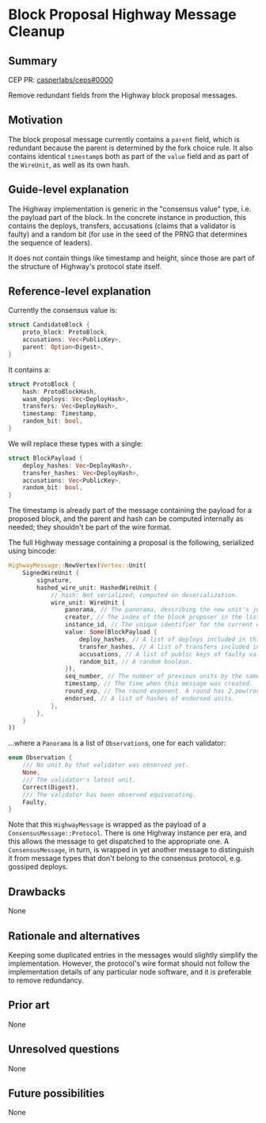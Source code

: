 # Block Proposal Highway Message Cleanup

## Summary

[summary]: #summary

CEP PR: [casperlabs/ceps#0000](https://github.com/casperlabs/ceps/pull/0000)

Remove redundant fields from the Highway block proposal messages.


## Motivation

[motivation]: #motivation

The block proposal message currently contains a `parent` field, which is redundant because the
parent is determined by the fork choice rule. It also contains identical `timestamp`s both as part
of the `value` field and as part of the `WireUnit`, as well as its own hash.


## Guide-level explanation

[guide-level-explanation]: #guide-level-explanation

The Highway implementation is generic in the "consensus value" type, i.e. the payload part of the
block. In the concrete instance in production, this contains the deploys, transfers, accusations
(claims that a validator is faulty) and a random bit (for use in the seed of the PRNG that
determines the sequence of leaders).

It does not contain things like timestamp and height, since those are part of the structure of
Highway's protocol state itself.


## Reference-level explanation

[reference-level-explanation]: #reference-level-explanation

Currently the consensus value is:

```rust
struct CandidateBlock {
    proto_block: ProtoBlock,
    accusations: Vec<PublicKey>,
    parent: Option<Digest>,
}
```

It contains a:

```rust
struct ProtoBlock {
    hash: ProtoBlockHash,
    wasm_deploys: Vec<DeployHash>,
    transfers: Vec<DeployHash>,
    timestamp: Timestamp,
    random_bit: bool,
}
```

We will replace these types with a single:

```rust
struct BlockPayload {
    deploy_hashes: Vec<DeployHash>,
    transfer_hashes: Vec<DeployHash>,
    accusations: Vec<PublicKey>,
    random_bit: bool,
}
```

The timestamp is already part of the message containing the payload for a proposed block, and the
parent and hash can be computed internally as needed; they shouldn't be part of the wire format.

The full Highway message containing a proposal is the following, serialized using bincode:

```rust
HighwayMessage::NewVertex(Vertex::Unit(
    SignedWireUnit {
        signature,
        hashed_wire_unit: HashedWireUnit {
            // hash: Not serialized; computed on deserialization.
            wire_unit: WireUnit {
                panorama, // The panorama, describing the new unit's justifications.
                creator, // The index of the block proposer in the list of validators.
                instance_id, // The unique identifier for the current era in this network.
                value: Some(BlockPayload {
                    deploy_hashes, // A list of deploys included in this block.
                    transfer_hashes, // A list of transfers included in this block.
                    accusations, // A list of public keys of faulty validators.
                    random_bit, // A random boolean.
                }),
                seq_number, // The number of previous units by the same validator.
                timestamp, // The time when this message was created.
                round_exp, // The round exponent. A round has 2.pow(round_exp) milliseconds.
                endorsed, // A list of hashes of endorsed units.
            },
        },
    }
))
```

…where a `Panorama` is a list of `Observation`s, one for each validator:

```rust
enum Observation {
    /// No unit by that validator was observed yet.
    None,
    /// The validator's latest unit.
    Correct(Digest),
    /// The validator has been observed equivocating.
    Faulty,
}
```

Note that this `HighwayMessage` is wrapped as the payload of a `ConsensusMessage::Protocol`.
There is one Highway instance per era, and this allows the message to get dispatched to the
appropriate one.
A `ConsensusMessage`, in turn, is wrapped in yet another message to distinguish it from message
types that don't belong to the consensus protocol, e.g. gossiped deploys.


## Drawbacks

[drawbacks]: #drawbacks

None


## Rationale and alternatives

[rationale-and-alternatives]: #rationale-and-alternatives

Keeping some duplicated entries in the messages would slightly simplify the implementation.
However, the protocol's wire format should not follow the implementation details of any particular
node software, and it is preferable to remove redundancy.


## Prior art

[prior-art]: #prior-art

None


## Unresolved questions

[unresolved-questions]: #unresolved-questions

None


## Future possibilities

[future-possibilities]: #future-possibilities

None
